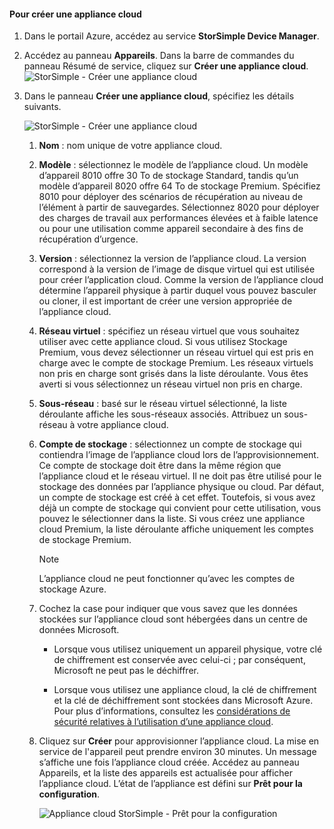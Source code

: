 #### <a name="to-create-a-cloud-appliance"></a>Pour créer une appliance cloud

1. Dans le portail Azure, accédez au service **StorSimple Device Manager**.
2. Accédez au panneau **Appareils**. Dans la barre de commandes du panneau Résumé de service, cliquez sur **Créer une appliance cloud**.
    ![StorSimple - Créer une appliance cloud](./media/storsimple-8000-create-cloud-appliance-u2/sca-create1.png)
3. Dans le panneau **Créer une appliance cloud**, spécifiez les détails suivants.
   
    ![StorSimple - Créer une appliance cloud](./media/storsimple-8000-create-cloud-appliance-u2/sca-create2m.png)
   
   1. **Nom** : nom unique de votre appliance cloud.
   2. **Modèle** : sélectionnez le modèle de l’appliance cloud. Un modèle d’appareil 8010 offre 30 To de stockage Standard, tandis qu’un modèle d’appareil 8020 offre 64 To de stockage Premium. Spécifiez 8010 pour déployer des scénarios de récupération au niveau de l’élément à partir de sauvegardes. Sélectionnez 8020 pour déployer des charges de travail aux performances élevées et à faible latence ou pour une utilisation comme appareil secondaire à des fins de récupération d’urgence.
   3. **Version** : sélectionnez la version de l’appliance cloud. La version correspond à la version de l’image de disque virtuel qui est utilisée pour créer l’application cloud. Comme la version de l’appliance cloud détermine l’appareil physique à partir duquel vous pouvez basculer ou cloner, il est important de créer une version appropriée de l’appliance cloud.
   4. **Réseau virtuel** : spécifiez un réseau virtuel que vous souhaitez utiliser avec cette appliance cloud. Si vous utilisez Stockage Premium, vous devez sélectionner un réseau virtuel qui est pris en charge avec le compte de stockage Premium. Les réseaux virtuels non pris en charge sont grisés dans la liste déroulante. Vous êtes averti si vous sélectionnez un réseau virtuel non pris en charge.
   5. **Sous-réseau** : basé sur le réseau virtuel sélectionné, la liste déroulante affiche les sous-réseaux associés. Attribuez un sous-réseau à votre appliance cloud.
   6. **Compte de stockage** : sélectionnez un compte de stockage qui contiendra l’image de l’appliance cloud lors de l’approvisionnement. Ce compte de stockage doit être dans la même région que l’appliance cloud et le réseau virtuel. Il ne doit pas être utilisé pour le stockage des données par l’appliance physique ou cloud. Par défaut, un compte de stockage est créé à cet effet. Toutefois, si vous avez déjà un compte de stockage qui convient pour cette utilisation, vous pouvez le sélectionner dans la liste. Si vous créez une appliance cloud Premium, la liste déroulante affiche uniquement les comptes de stockage Premium.
      
      > [!NOTE]
      > L’appliance cloud ne peut fonctionner qu’avec les comptes de stockage Azure.
    
   7. Cochez la case pour indiquer que vous savez que les données stockées sur l’appliance cloud sont hébergées dans un centre de données Microsoft.
       * Lorsque vous utilisez uniquement un appareil physique, votre clé de chiffrement est conservée avec celui-ci ; par conséquent, Microsoft ne peut pas le déchiffrer.

       * Lorsque vous utilisez une appliance cloud, la clé de chiffrement et la clé de déchiffrement sont stockées dans Microsoft Azure. Pour plus d’informations, consultez les [considérations de sécurité relatives à l’utilisation d’une appliance cloud](../articles/storsimple/storsimple-security.md#storsimple-virtual-device-security).
   8. Cliquez sur **Créer** pour approvisionner l’appliance cloud. La mise en service de l'appareil peut prendre environ 30 minutes. Un message s’affiche une fois l’appliance cloud créée. Accédez au panneau Appareils, et la liste des appareils est actualisée pour afficher l’appliance cloud. L’état de l’appliance est défini sur **Prêt pour la configuration**.
      
      ![Appliance cloud StorSimple - Prêt pour la configuration](./media/storsimple-8000-create-cloud-appliance-u2/sca-create3.png)

